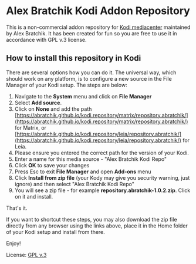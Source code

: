 # Alex Bratchik Kodi Addon Repository 

This is a non-commercial addon repository for [Kodi mediacenter](https://kodi.tv) 
maintained by Alex Bratchik.
It has been created for fun so you are free to use it in  accordance 
with GPL v.3 license.

## How to install this repository in Kodi

There are several options how you can do it. The universal way, which 
should work on any platform, is to configure a new source in the 
File Manager of your Kodi setup. The steps are below:

1. Navigate to the **System** menu and click on **File Manager**
2. Select **Add source**. 
3. Click on **None** and add the path 
   [https://abratchik.github.io/kodi.repository/matrix/repository.abratchik/](https://abratchik.github.io/kodi.repository/matrix/repository.abratchik/)
   for Matrix, or 
   [https://abratchik.github.io/kodi.repository/leia/repository.abratchik/](https://abratchik.github.io/kodi.repository/leia/repository.abratchik/)
   for Leia.
4. Please ensure you entered the correct path for the version of your Kodi.
5. Enter a name for this media source - "Alex Bratchik Kodi Repo"
6. Click **OK** to save your changes
7. Press Esc to exit **File Manager** and open **Add-ons** menu
8. Click **Install from zip file** (your Kody may give you security warning, just ignore)
   and then select "Alex Bratchik Kodi Repo"
9. You will see a zip file - for example **repository.abratchik-1.0.2.zip**. Click on it
   and install.
   
That's it.

If you want to shortcut these steps, you may also download the zip file directly 
from any browser using the links above, place it in the Home folder of your
Kodi setup and install from there.

Enjoy!

License: [GPL v.3](http://www.gnu.org/copyleft/gpl.html)